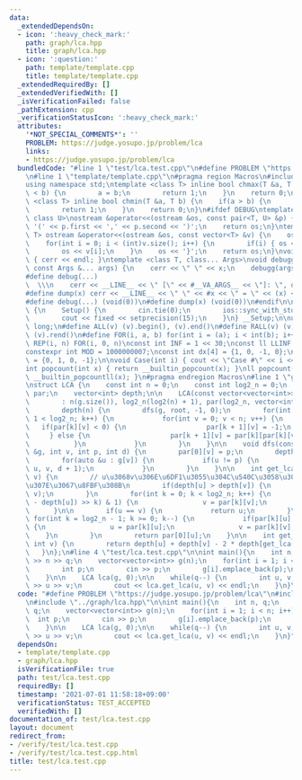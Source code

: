 ```yaml
---
data:
  _extendedDependsOn:
  - icon: ':heavy_check_mark:'
    path: graph/lca.hpp
    title: graph/lca.hpp
  - icon: ':question:'
    path: template/template.cpp
    title: template/template.cpp
  _extendedRequiredBy: []
  _extendedVerifiedWith: []
  _isVerificationFailed: false
  _pathExtension: cpp
  _verificationStatusIcon: ':heavy_check_mark:'
  attributes:
    '*NOT_SPECIAL_COMMENTS*': ''
    PROBLEM: https://judge.yosupo.jp/problem/lca
    links:
    - https://judge.yosupo.jp/problem/lca
  bundledCode: "#line 1 \"test/lca.test.cpp\"\n#define PROBLEM \"https://judge.yosupo.jp/problem/lca\"\
    \n#line 1 \"template/template.cpp\"\n#pragma region Macros\n#include <bits/stdc++.h>\n\
    using namespace std;\ntemplate <class T> inline bool chmax(T &a, T b) {\n    if(a\
    \ < b) {\n        a = b;\n        return 1;\n    }\n    return 0;\n}\ntemplate\
    \ <class T> inline bool chmin(T &a, T b) {\n    if(a > b) {\n        a = b;\n\
    \        return 1;\n    }\n    return 0;\n}\n#ifdef DEBUG\ntemplate <class T,\
    \ class U>\nostream &operator<<(ostream &os, const pair<T, U> &p) {\n    os <<\
    \ '(' << p.first << ',' << p.second << ')';\n    return os;\n}\ntemplate <class\
    \ T> ostream &operator<<(ostream &os, const vector<T> &v) {\n    os << '{';\n\
    \    for(int i = 0; i < (int)v.size(); i++) {\n        if(i) { os << ','; }\n\
    \        os << v[i];\n    }\n    os << '}';\n    return os;\n}\nvoid debugg()\
    \ { cerr << endl; }\ntemplate <class T, class... Args>\nvoid debugg(const T &x,\
    \ const Args &... args) {\n    cerr << \" \" << x;\n    debugg(args...);\n}\n\
    #define debug(...)                                                           \
    \  \\\n    cerr << __LINE__ << \" [\" << #__VA_ARGS__ << \"]: \", debugg(__VA_ARGS__)\n\
    #define dump(x) cerr << __LINE__ << \" \" << #x << \" = \" << (x) << endl\n#else\n\
    #define debug(...) (void(0))\n#define dump(x) (void(0))\n#endif\n\nstruct Setup\
    \ {\n    Setup() {\n        cin.tie(0);\n        ios::sync_with_stdio(false);\n\
    \        cout << fixed << setprecision(15);\n    }\n} __Setup;\n\nusing ll = long\
    \ long;\n#define ALL(v) (v).begin(), (v).end()\n#define RALL(v) (v).rbegin(),\
    \ (v).rend()\n#define FOR(i, a, b) for(int i = (a); i < int(b); i++)\n#define\
    \ REP(i, n) FOR(i, 0, n)\nconst int INF = 1 << 30;\nconst ll LLINF = 1LL << 60;\n\
    constexpr int MOD = 1000000007;\nconst int dx[4] = {1, 0, -1, 0};\nconst int dy[4]\
    \ = {0, 1, 0, -1};\n\nvoid Case(int i) { cout << \"Case #\" << i << \": \"; }\n\
    int popcount(int x) { return __builtin_popcount(x); }\nll popcount(ll x) { return\
    \ __builtin_popcountll(x); }\n#pragma endregion Macros\n#line 1 \"graph/lca.hpp\"\
    \nstruct LCA {\n    const int n = 0;\n    const int log2_n = 0;\n    vector<vector<int>>\
    \ par;\n    vector<int> depth;\n\n    LCA(const vector<vector<int>> &g, int root)\n\
    \        : n(g.size()), log2_n(log2(n) + 1), par(log2_n, vector<int>(n)),\n  \
    \        depth(n) {\n        dfs(g, root, -1, 0);\n        for(int k = 0; k +\
    \ 1 < log2_n; k++) {\n            for(int v = 0; v < n; v++) {\n             \
    \   if(par[k][v] < 0) {\n                    par[k + 1][v] = -1;\n           \
    \     } else {\n                    par[k + 1][v] = par[k][par[k][v]];\n     \
    \           }\n            }\n        }\n    }\n\n    void dfs(const vector<vector<int>>\
    \ &g, int v, int p, int d) {\n        par[0][v] = p;\n        depth[v] = d;\n\
    \        for(auto &u : g[v]) {\n            if(u != p) {\n                dfs(g,\
    \ u, v, d + 1);\n            }\n        }\n    }\n\n    int get_lca(int u, int\
    \ v) {\n        // u\u3068v\u306E\u6DF1\u3055\u304C\u540C\u3058\u306B\u306A\u308B\
    \u307E\u3067\u8FBF\u308B\n        if(depth[u] > depth[v]) {\n            swap(u,\
    \ v);\n        }\n        for(int k = 0; k < log2_n; k++) {\n            if(((depth[v]\
    \ - depth[u]) >> k) & 1) {\n                v = par[k][v];\n            }\n  \
    \      }\n\n        if(u == v) {\n            return u;\n        }\n\n       \
    \ for(int k = log2_n - 1; k >= 0; k--) {\n            if(par[k][u] != par[k][v])\
    \ {\n                u = par[k][u];\n                v = par[k][v];\n        \
    \    }\n        }\n        return par[0][u];\n    }\n\n    int get_dist(int u,\
    \ int v) {\n        return depth[u] + depth[v] - 2 * depth[get_lca(u, v)];\n \
    \   }\n};\n#line 4 \"test/lca.test.cpp\"\n\nint main(){\n    int n, q;\n    cin\
    \ >> n >> q;\n    vector<vector<int>> g(n);\n    for(int i = 1; i < n; i++) {\n\
    \        int p;\n        cin >> p;\n        g[i].emplace_back(p);\n        g[p].emplace_back(i);\n\
    \    }\n\n    LCA lca(g, 0);\n\n    while(q--) {\n        int u, v;\n        cin\
    \ >> u >> v;\n        cout << lca.get_lca(u, v) << endl;\n    }\n}\n"
  code: "#define PROBLEM \"https://judge.yosupo.jp/problem/lca\"\n#include \"../template/template.cpp\"\
    \n#include \"../graph/lca.hpp\"\n\nint main(){\n    int n, q;\n    cin >> n >>\
    \ q;\n    vector<vector<int>> g(n);\n    for(int i = 1; i < n; i++) {\n      \
    \  int p;\n        cin >> p;\n        g[i].emplace_back(p);\n        g[p].emplace_back(i);\n\
    \    }\n\n    LCA lca(g, 0);\n\n    while(q--) {\n        int u, v;\n        cin\
    \ >> u >> v;\n        cout << lca.get_lca(u, v) << endl;\n    }\n}"
  dependsOn:
  - template/template.cpp
  - graph/lca.hpp
  isVerificationFile: true
  path: test/lca.test.cpp
  requiredBy: []
  timestamp: '2021-07-01 11:58:18+09:00'
  verificationStatus: TEST_ACCEPTED
  verifiedWith: []
documentation_of: test/lca.test.cpp
layout: document
redirect_from:
- /verify/test/lca.test.cpp
- /verify/test/lca.test.cpp.html
title: test/lca.test.cpp
---
```

